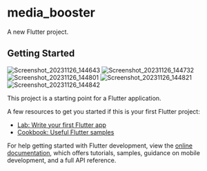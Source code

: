 # media_booster

A new Flutter project.

## Getting Started
![Screenshot_20231126_144643](https://github.com/vikan123/program-media-booster/assets/121440762/3ea1c65f-b348-4a08-a234-46899cd08cf7)
![Screenshot_20231126_144732](https://github.com/vikan123/program-media-booster/assets/121440762/bce7ebcc-62c8-4352-b05d-987a2d952f15)
![Screenshot_20231126_144801](https://github.com/vikan123/program-media-booster/assets/121440762/81b7a9de-c535-4dc3-b8a6-d6714c0d1e13)
![Screenshot_20231126_144821](https://github.com/vikan123/program-media-booster/assets/121440762/8816cdeb-eea2-478e-83dd-719830695fac)
![Screenshot_20231126_144842](https://github.com/vikan123/program-media-booster/assets/121440762/c10d2c81-9a43-429d-b47e-e2feec55d3b9)

This project is a starting point for a Flutter application.

A few resources to get you started if this is your first Flutter project:

- [Lab: Write your first Flutter app](https://docs.flutter.dev/get-started/codelab)
- [Cookbook: Useful Flutter samples](https://docs.flutter.dev/cookbook)

For help getting started with Flutter development, view the
[online documentation](https://docs.flutter.dev/), which offers tutorials,
samples, guidance on mobile development, and a full API reference.

